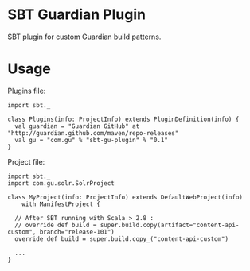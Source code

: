 SBT Guardian Plugin
===================
SBT plugin for custom Guardian build patterns.

Usage
=====
Plugins file:

    import sbt._

    class Plugins(info: ProjectInfo) extends PluginDefinition(info) {
      val guardian = "Guardian GitHub" at "http://guardian.github.com/maven/repo-releases"
      val gu = "com.gu" % "sbt-gu-plugin" % "0.1"
    }


Project file:

    import sbt._
    import com.gu.solr.SolrProject

    class MyProject(info: ProjectInfo) extends DefaultWebProject(info)
        with ManifestProject {

      // After SBT running with Scala > 2.8 :
      // override def build = super.build.copy(artifact="content-api-custom", branch="release-101")
      override def build = super.build.copy_("content-api-custom")

	  ...
    }



